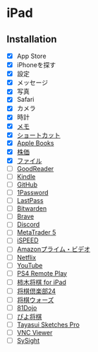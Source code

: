 # iPad

## Installation
* [x] App Store
* [x] iPhoneを探す
* [x] 設定
* [x] メッセージ
* [x] 写真
* [x] Safari
* [x] カメラ
* [x] 時計
* [x] [メモ](https://itunes.apple.com/jp/app/%E3%83%A1%E3%83%A2/id1110145109?mt=8)
* [x] [ショートカット](https://itunes.apple.com/jp/app/%E3%82%B7%E3%83%A7%E3%83%BC%E3%83%88%E3%82%AB%E3%83%83%E3%83%88/id915249334?mt=8)
* [x] [Apple Books](https://apps.apple.com/jp/app/apple-books/id364709193)
* [x] [株価](https://apps.apple.com/jp/app/%E6%A0%AA%E4%BE%A1/id1069512882)
* [x] [ファイル](https://apps.apple.com/jp/app/%E3%83%95%E3%82%A1%E3%82%A4%E3%83%AB/id1232058109)
* [ ] [GoodReader](https://apps.apple.com/jp/app/goodreader-pro-pdf-editor/id1451012117)
* [ ] [Kindle](https://itunes.apple.com/jp/app/kindle/id302584613?mt=8)
* [ ] [GitHub](https://apps.apple.com/jp/app/github/id1477376905)
* [ ] [1Password](https://itunes.apple.com/jp/app/1password/id568903335?mt=8)
* [ ] [LastPass](https://apps.apple.com/jp/app/lastpass-password-manager/id324613447)
* [ ] [Bitwarden](https://apps.apple.com/jp/app/bitwarden-%E3%83%91%E3%82%B9%E3%83%AF%E3%83%BC%E3%83%89%E3%83%9E%E3%83%8D%E3%83%BC%E3%82%B8%E3%83%A3%E3%83%BC/id1137397744)
* [ ] [Brave](https://apps.apple.com/jp/app/brave-%E9%AB%98%E9%80%9F%E3%81%AA%E3%83%97%E3%83%A9%E3%82%A4%E3%83%90%E3%82%B7%E3%83%BC%E4%BF%9D%E8%AD%B7%E3%83%96%E3%83%A9%E3%82%A6%E3%82%B6-%E6%A4%9C%E7%B4%A2-vpn/id1052879175)
* [ ] [Discord](https://apps.apple.com/jp/app/discord-%E8%A9%B1%E3%81%9D%E3%81%86-%E3%83%81%E3%83%A3%E3%83%83%E3%83%88%E3%81%97%E3%82%88%E3%81%86-%E9%9B%86%E3%81%BE%E3%82%8D%E3%81%86/id985746746)
* [ ] [MetaTrader 5](https://itunes.apple.com/jp/app/metatrader-5/id413251709?mt=8)
* [ ] [iSPEED](https://itunes.apple.com/jp/app/ispeed-for-ipad-%E6%A5%BD%E5%A4%A9%E8%A8%BC%E5%88%B8%E3%81%AE%E6%A0%AA%E3%82%A2%E3%83%97%E3%83%AA/id421798565?mt=8)
* [ ] [Amazonプライム・ビデオ](https://apps.apple.com/jp/app/amazon-%E3%83%97%E3%83%A9%E3%82%A4%E3%83%A0-%E3%83%93%E3%83%87%E3%82%AA/id545519333)
* [ ] [Netflix](https://apps.apple.com/jp/app/netflix/id363590051)
* [ ] [YouTube](https://itunes.apple.com/jp/app/youtube-%E8%A6%8B%E3%81%A6%E8%81%B4%E3%81%8F/id544007664?mt=8)
* [ ] [PS4 Remote Play](https://apps.apple.com/jp/app/ps4-remote-play/id1436192460)
* [ ] [柿木将棋 for iPad](https://apps.apple.com/jp/app/%E6%9F%BF%E6%9C%A8%E5%B0%86%E6%A3%8B-for-ipad/id373258797)
* [ ] [将棋倶楽部24](https://apps.apple.com/jp/app/%E5%B0%86%E6%A3%8B%E5%80%B6%E6%A5%BD%E9%83%A824/id575771493)
* [ ] [将棋ウォーズ](https://apps.apple.com/jp/app/%E5%B0%86%E6%A3%8B%E3%82%A6%E3%82%A9%E3%83%BC%E3%82%BA/id496801169)
* [ ] [81Dojo](https://apps.apple.com/jp/app/%E6%97%A5%E6%9C%AC%E5%B0%86%E6%A3%8B%E9%80%A3%E7%9B%9F%E5%BE%8C%E6%8F%B4-%E3%83%AF%E3%83%BC%E3%83%AB%E3%83%89%E5%AF%BE%E5%B1%80%E5%A0%B4-81dojo/id1030985569)
* [ ] [ぴよ将棋](https://apps.apple.com/jp/app/%E3%81%B4%E3%82%88%E5%B0%86%E6%A3%8B/id1104881942)
* [ ] [Tayasui Sketches Pro](https://itunes.apple.com/jp/app/tayasui-sketches-pro/id671867510?mt=8)
* [ ] [VNC Viewer](https://itunes.apple.com/jp/app/vnc-viewer-remote-desktop/id352019548?mt=8)
* [ ] [SySight](https://itunes.apple.com/jp/app/sysight/id568731681?mt=8)
